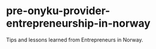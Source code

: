 # pre-onyku-provider-entrepreneurship-in-norway
Tips and lessons learned from Entrepreneurs in Norway. 

